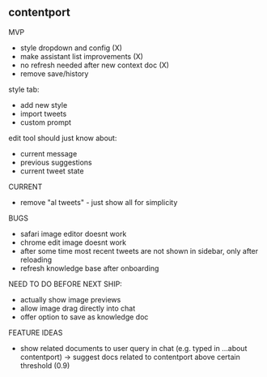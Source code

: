 ## contentport

MVP
- style dropdown and config (X)
- make assistant list improvements (X)
- no refresh needed after new context doc (X)
- remove save/history

style tab:
- add new style
- import tweets
- custom prompt

edit tool should just know about:
- current message
- previous suggestions
- current tweet state

CURRENT
- remove "al tweets" - just show all for simplicity

BUGS
- safari image editor doesnt work
- chrome edit image doesnt work
- after some time most recent tweets are not shown in sidebar, only after reloading
- refresh knowledge base after onboarding

NEED TO DO BEFORE NEXT SHIP:
- actually show image previews
- allow image drag directly into chat
- offer option to save as knowledge doc

FEATURE IDEAS
- show related documents to user query in chat (e.g. typed in ...about contentport) -> suggest docs related to contentport above certain threshold (0.9)

